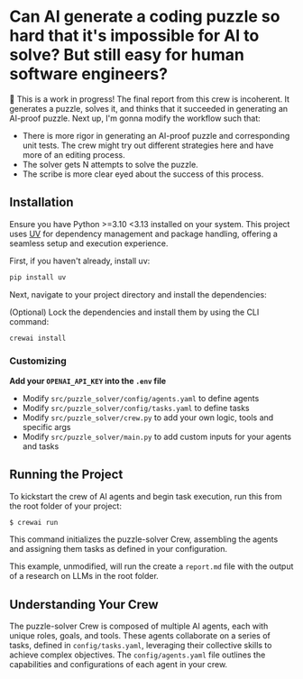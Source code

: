 
# Can AI generate a coding puzzle so hard that it's impossible for AI to solve? But still easy for human software engineers?

🚧 This is a work in progress! The final report from this crew is incoherent. It generates a puzzle, solves it, and thinks that it succeeded in generating an AI-proof puzzle. Next up, I'm gonna modify the workflow such that:

* There is more rigor in generating an AI-proof puzzle and corresponding unit tests. The crew might try out different strategies here and have more of an editing process.
* The solver gets N attempts to solve the puzzle.
* The scribe is more clear eyed about the success of this process.

## Installation

Ensure you have Python >=3.10 <3.13 installed on your system. This project uses [UV](https://docs.astral.sh/uv/) for dependency management and package handling, offering a seamless setup and execution experience.

First, if you haven't already, install uv:

```bash
pip install uv
```

Next, navigate to your project directory and install the dependencies:

(Optional) Lock the dependencies and install them by using the CLI command:
```bash
crewai install
```
### Customizing

**Add your `OPENAI_API_KEY` into the `.env` file**

- Modify `src/puzzle_solver/config/agents.yaml` to define agents
- Modify `src/puzzle_solver/config/tasks.yaml` to define tasks
- Modify `src/puzzle_solver/crew.py` to add your own logic, tools and specific args
- Modify `src/puzzle_solver/main.py` to add custom inputs for your agents and tasks

## Running the Project

To kickstart the crew of AI agents and begin task execution, run this from the root folder of your project:

```bash
$ crewai run
```

This command initializes the puzzle-solver Crew, assembling the agents and assigning them tasks as defined in your configuration.

This example, unmodified, will run the create a `report.md` file with the output of a research on LLMs in the root folder.

## Understanding Your Crew

The puzzle-solver Crew is composed of multiple AI agents, each with unique roles, goals, and tools. These agents collaborate on a series of tasks, defined in `config/tasks.yaml`, leveraging their collective skills to achieve complex objectives. The `config/agents.yaml` file outlines the capabilities and configurations of each agent in your crew.

